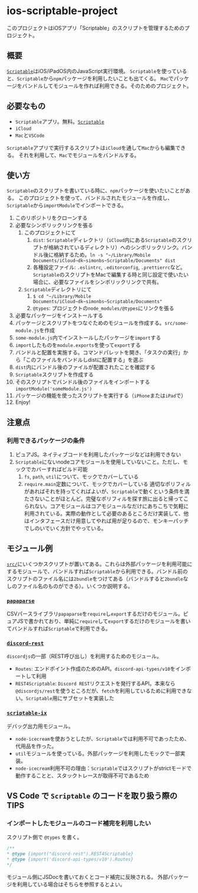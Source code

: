 # ios-scriptable-project

このプロジェクトはiOSアプリ「Scriptable」のスクリプトを管理するためのプロジェクト。

## 概要

[`Scriptable`](https://scriptable.app/)はiOS/iPadOS内のJavaScript実行環境。
`Scriptable`を使っていると、`Scriptable`から`npm`パッケージを利用したいことも出てくる。
`Mac`でパッケージをバンドルしてモジュールを作れば利用できる。そのためのプロジェクト。

## 必要なもの

* `Scriptable`アプリ。無料。[`Scriptable`](https://apps.apple.com/jp/app/scriptable/id1405459188)
* `iCloud`
* `Mac`と`VSCode`

`Scriptable`アプリで実行するスクリプトは`iCloud`を通して`Mac`からも編集できる。
それを利用して、`Mac`でモジュールをバンドルする。

## 使い方

`Scriptable`のスクリプトを書いている時に、`npm`パッケージを使いたいことがある。
このプロジェクトを使って、バンドルされたモジュールを作成し、`Scriptable`から`importModule`でインポートできる。

1. このリポジトリをクローンする
2. 必要なシンボリックリンクを張る
   1. このプロジェクトにて
      1. `dist`: `Scriptable`ディレクトリ（`iCloud`内にある`Scriptable`のスクリプトが格納されているディレクトリ）へのシンボリックリンク。バンドル後に格納するため。`ln -s "~/Library/Mobile Documents/iCloud~dk~simonbs~Scriptable/Documents" dist`
      2. 各種設定ファイル: `.eslintrc`, `.editorconfig`, `.prettierrc`など。`Scriptable`のスクリプトをMacで編集する時と同じ設定で使いたい場合に、必要なファイルをシンボリックリンクで共有。
   2. `Scriptable`ディレクトリにて
      1. `$ cd "~/Library/Mobile Documents/iCloud~dk~simonbs~Scriptable/Documents"`
      2. `@types`: プロジェクトの`node_modules/@types`にリンクを張る
3. 必要なパッケージをインストールする
4. パッケージとスクリプトをつなぐためのモジュールを作成する。`src/some-module.js`を作成
5. `some-module.js`内でインストールしたパッケージを`import`する
6. `import`したものを`module.exports`を使って`export`する
7. バンドルと配置を実施する。コマンドパレットを開き、「タスクの実行」から「このファイルをバンドルしdistに配置する」を選ぶ
8. `dist`内にバンドル後のファイルが配置されたことを確認する
9. `Scriptable`スクリプトを作成する
10. そのスクリプトでバンドル後のファイルをインポートする `importModule('someModule.js')`
11. パッケージの機能を使ったスクリプトを実行する（`iPhone`または`iPad`で）
12. Enjoy!

## 注意点

### 利用できるパッケージの条件

1. ピュアJS。ネイティブコードを利用したパッケージなどは利用できない
2. `Scriptable`にないnodeコアモジュールを使用していないこと。ただし、モックでカバーすればビルド可能
   1. `fs`, `path`, `util`について、モックでカバーしている
   2. `require.main`定数について、モックでカバーしている
適切なポリフィルがあればそれを持ってくればよいが、`Scriptable`で動くという条件を満たさないことがほとんど。完璧なポリフィルを探す旅に出ると帰ってこられない。コアモジュールはコアモジュールなだけにあちこちで気軽に利用されている。実際の動作として必要のあるところだけ実装して、他はインタフェースだけ用意してやれば用が足りるので、モンキーパッチでしのいでいく方針でやっている。

## モジュール例

[`src/`](src/)にいくつかスクリプトが置いてある。これらは外部パッケージを利用可能にするモジュールで、バンドルすれば`Scriptable`から利用できる。バンドル前のスクリプトのファイル名には`2bundle`をつけてある（バンドルすると`2bundle`なしのファイル名のものができる）。いくつか説明する。

### [`papaparse`](src/papaparse2bundle.js)

CSVパースライブラリ`papaparse`を`require`し`export`するだけのモジュール。ピュアJSで書かれており、単純に`require`して`export`するだけのモジュールを書いてバンドルすれば`Scriptable`で利用できる。

### [`discord-rest`](src/discord-rest2bundle.js)

`discordjs`の一部（REST呼び出し）を利用するためのモジュール。

* `Routes`: エンドポイント作成のためのAPI。`discord-api-types/v10`をインポートして利用
* `REST4Scriptable`: `Discord REST`リクエストを発行するAPI。本来なら`@discordjs/rest`を使うところだが、`fetch`を利用しているために利用できない。`Scriptable`用にサブセットを実装した

### [`scriptable-ix`](src/scriptable-ix2bundle.js)

デバッグ出力用モジュール。

* `node-icecream`を使おうとしたが、`Scriptable`では利用不可であったため、代用品を作った。
* `util`モジュールを使っている。外部パッケージを利用したモックで一部実装。
* `node-icecream`利用不可の理由：`Scriptable`ではスクリプトがstrictモードで動作することと、スタックトレースが取得不可であるため

## VS Code で `Scriptable` のコードを取り扱う際のTIPS

### インポートしたモジュールのコード補完を利用したい

スクリプト側で `@types` を書く。

```JavaScript
/**
* @type {import("discord-rest").REST4Scriptable}
* @type {import('discord-api-types/v10').Routes}
*/
```

モジュール側にJSDocを書いておくとコード補完に反映される。
外部パッケージを利用している場合はそちらを参照するとよい。
